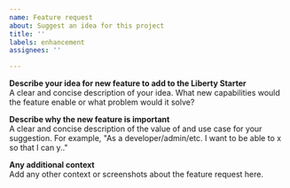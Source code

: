 ```yaml
---
name: Feature request
about: Suggest an idea for this project
title: ''
labels: enhancement
assignees: ''

---
```


**Describe your idea for new feature to add to the Liberty Starter**  
A clear and concise description of your idea. 
What new capabilities would the feature enable or what problem would it solve? 

**Describe why the new feature is important**  
A clear and concise description of the value of and use case for your suggestion. 
For example, "As a developer/admin/etc. I want to be able to x so that I can y.."

**Any additional context**  
Add any other context or screenshots about the feature request here.

